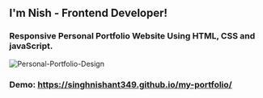 
## I'm Nish - Frontend Developer!
### Responsive Personal Portfolio Website Using HTML, CSS and javaScript. 

![Personal-Portfolio-Design](https://user-images.githubusercontent.com/77248699/129453484-cf479497-2ad0-4b06-88e6-5a298c0a1bd5.jpg)

### Demo: https://singhnishant349.github.io/my-portfolio/ 
